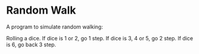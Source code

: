 # Random Walk

A program to simulate random walking: 

Rolling a dice. 
If dice is 1 or 2, go 1 step. 
If dice is 3, 4 or 5, go 2 step. 
If dice is 6, go back 3 step. 
